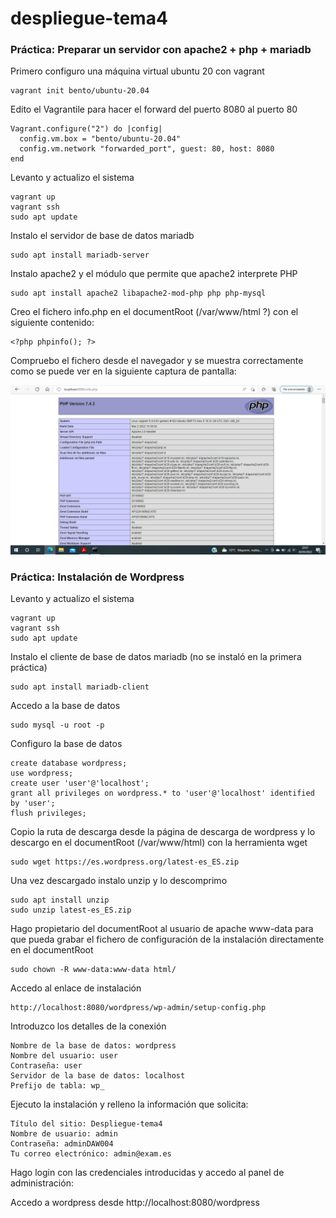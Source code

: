 # despliegue-tema4

### Práctica: Preparar un servidor con apache2 + php + mariadb

Primero configuro una máquina virtual ubuntu 20 con vagrant
```
vagrant init bento/ubuntu-20.04
```
Edito el Vagrantile para hacer el forward del puerto 8080 al puerto 80

```
Vagrant.configure("2") do |config|
  config.vm.box = "bento/ubuntu-20.04"
  config.vm.network "forwarded_port", guest: 80, host: 8080
end
```
Levanto y actualizo el sistema
```
vagrant up
vagrant ssh
sudo apt update
```
Instalo el servidor de base de datos mariadb
```
sudo apt install mariadb-server
```
Instalo apache2 y el módulo que permite que apache2 interprete PHP
```
sudo apt install apache2 libapache2-mod-php php php-mysql
```
Creo el fichero info.php en el documentRoot (/var/www/html ?) con el siguiente contenido:
```
<?php phpinfo(); ?>
```
Compruebo el fichero desde el navegador y se muestra correctamente como se puede ver en la siguiente captura de pantalla:


![](capturaphp.PNG)


### Práctica: Instalación de Wordpress
Levanto y actualizo el sistema
```
vagrant up
vagrant ssh
sudo apt update
```
Instalo el cliente de base de datos mariadb (no se instaló en la primera práctica)
```
sudo apt install mariadb-client
```
Accedo a la base de datos
```
sudo mysql -u root -p
```
Configuro la base de datos
```
create database wordpress;
use wordpress;
create user 'user'@'localhost';
grant all privileges on wordpress.* to 'user'@'localhost' identified by 'user';
flush privileges;
```
Copio la ruta de descarga desde la página de descarga de wordpress y lo descargo en el documentRoot (/var/www/html) con la herramienta wget
```
sudo wget https://es.wordpress.org/latest-es_ES.zip
```
Una vez descargado instalo unzip y lo descomprimo
```
sudo apt install unzip
sudo unzip latest-es_ES.zip
```
Hago propietario del documentRoot al usuario de apache www-data para que pueda grabar el fichero de configuración de la instalación directamente en el documentRoot
```
sudo chown -R www-data:www-data html/
```
Accedo al enlace de instalación
```
http://localhost:8080/wordpress/wp-admin/setup-config.php
```
Introduzco los detalles de la conexión
```
Nombre de la base de datos: wordpress
Nombre del usuario: user
Contraseña: user
Servidor de la base de datos: localhost
Prefijo de tabla: wp_
```
Ejecuto la instalación y relleno la información que solicita:
```
Título del sitio: Despliegue-tema4
Nombre de usuario: admin
Contraseña: adminDAW004
Tu correo electrónico: admin@exam.es
```
Hago login con las credenciales introducidas y accedo al panel de administración:

Accedo a wordpress desde http://localhost:8080/wordpress

